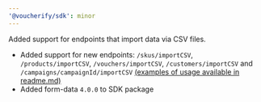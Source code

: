 ```yaml
---
'@voucherify/sdk': minor
---
```


Added support for endpoints that import data via CSV files.
  - Added support for new endpoints: `/skus/importCSV`, `/products/importCSV`, `/vouchers/importCSV`, `/customers/importCSV` and `/campaigns/campaignId/importCSV` [(examples of usage available in readme.md)](packages%2Fsdk%2FREADME.md)
  - Added form-data `4.0.0` to SDK package
